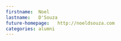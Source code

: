 ```yaml
---
firstname:  Noel
lastname:   D'Souza
future-homepage:   http://noeldsouza.com
categories: alumni
---
```

